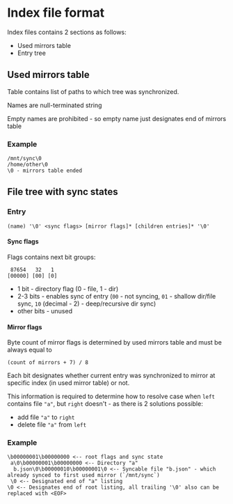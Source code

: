 # Index file format

Index files contains 2 sections as follows:

* Used mirrors table
* Entry tree

## Used mirrors table

Table contains list of paths to which tree was synchronized.

Names are null-terminated string

Empty names are prohibited - so empty name just designates end of mirrors table

### Example

	/mnt/sync\0
	/home/other\0
	\0 - mirrors table ended

## File tree with sync states

### Entry

	(name) '\0' <sync flags> [mirror flags]* [children entries]* '\0'

#### Sync flags

Flags contains next bit groups:

     87654   32   1
	[00000] [00] [0] 

* 1 bit - directory flag (0 - file, 1 - dir)
* 2-3 bits - enables sync of entry (`00` - not syncing, `01` - shallow dir/file sync, `10` (decimal - 2) - deep/recursive dir sync)
* other bits - unused

#### Mirror flags

Byte count of mirror flags is determined by used mirrors table and must be always equal to 

	(count of mirrors + 7) / 8

Each bit designates whether current entry was synchronized to mirror at specific index (in used mirror table) or not.

This information is required to determine how to resolve case when 
`left` contains file `"a"`, but `right` doesn't - as there is 2 solutions possible:

* add file `"a"` to `right`
* delete file `"a"` from `left`

### Example

	\b00000001\b00000000 <-- root flags and sync state
	 a\0\b00000001\b00000000 <-- Directory "a"
	  b.json\0\b00000010\b00000001\0 <-- Syncable file "b.json" - which already synced to first used mirror (`/mnt/sync`)
	 \0 <-- Designated end of "a" listing
	\0 <-- Designates end of root listing, all trailing '\0' also can be replaced with <EOF>
